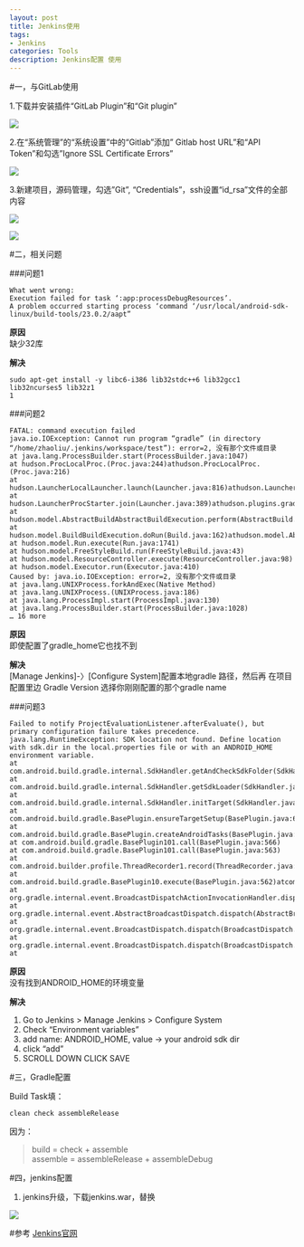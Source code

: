 ```yaml
---
layout: post
title: Jenkins使用
tags:
- Jenkins
categories: Tools
description: Jenkins配置 使用
---
```


#一，与GitLab使用

  1.下载并安装插件“GitLab Plugin”和“Git plugin”    
  
![](http://thumbnail0.baidupcs.com/thumbnail/0651e7c147c41542647a98c866cb8266?fid=354717987-250528-834110623132902&time=1469970000&rt=sh&sign=FDTAER-DCb740ccc5511e5e8fedcff06b081203-SaGE33iNcZ2uLH03l6%2F%2BKgyWCv0%3D&expires=2h&chkv=0&chkbd=0&chkpc=&dp-logid=1949216660&dp-callid=0&size=c850_u580&quality=100)

2.在“系统管理”的“系统设置”中的“Gitlab”添加” Gitlab host URL”和“API Token”和勾选”Ignore SSL Certificate Errors” 

![](http://thumbnail0.baidupcs.com/thumbnail/112c6fe9c18a7d0b174dd27a1b791860?fid=354717987-250528-1095860993020438&time=1469970000&rt=sh&sign=FDTAER-DCb740ccc5511e5e8fedcff06b081203-G763RsHEN8%2BODT009JRr15Ww2PI%3D&expires=2h&chkv=0&chkbd=0&chkpc=&dp-logid=1949216660&dp-callid=0&size=c850_u580&quality=100)

3.新建项目，源码管理，勾选”Git”, “Credentials”，ssh设置“id_rsa”文件的全部内容 

![](http://thumbnail0.baidupcs.com/thumbnail/70cff7b6a22bcf061c0db7a66a259d36?fid=354717987-250528-317917118347545&time=1469970000&rt=sh&sign=FDTAER-DCb740ccc5511e5e8fedcff06b081203-MBsw4%2Bo%2BhI8Ag2TQFKXyTGlJ4xg%3D&expires=2h&chkv=0&chkbd=0&chkpc=&dp-logid=1949216660&dp-callid=0&size=c850_u580&quality=100)

 
![](http://thumbnail0.baidupcs.com/thumbnail/065a5c63173d30ceba76357dc524b289?fid=354717987-250528-109215184157001&time=1469970000&rt=sh&sign=FDTAER-DCb740ccc5511e5e8fedcff06b081203-U%2BzKGvgqJ5MnCJlfw7Lg3ORVzwg%3D&expires=2h&chkv=0&chkbd=0&chkpc=&dp-logid=1949216660&dp-callid=0&size=c850_u580&quality=100)

#二，相关问题

###问题1

```
What went wrong: 
Execution failed for task ‘:app:processDebugResources’. 
A problem occurred starting process ‘command ‘/usr/local/android-sdk-linux/build-tools/23.0.2/aapt”
```

__原因__  
缺少32库

__解决__

```
sudo apt-get install -y libc6-i386 lib32stdc++6 lib32gcc1 lib32ncurses5 lib32z1  
1
```

###问题2

```
FATAL: command execution failed 
java.io.IOException: Cannot run program “gradle” (in directory “/home/zhaoliu/.jenkins/workspace/test”): error=2, 没有那个文件或目录 
at java.lang.ProcessBuilder.start(ProcessBuilder.java:1047) 
at hudson.ProcLocalProc.(Proc.java:244)athudson.ProcLocalProc.(Proc.java:216) 
at hudson.LauncherLocalLauncher.launch(Launcher.java:816)athudson.LauncherProcStarter.start(Launcher.java:382) 
at hudson.LauncherProcStarter.join(Launcher.java:389)athudson.plugins.gradle.Gradle.performTask(Gradle.java:262)athudson.plugins.gradle.Gradle.perform(Gradle.java:116)athudson.tasks.BuildStepMonitor1.perform(BuildStepMonitor.java:20) 
at hudson.model.AbstractBuildAbstractBuildExecution.perform(AbstractBuild.java:785)athudson.model.BuildBuildExecution.build(Build.java:205) 
at hudson.model.BuildBuildExecution.doRun(Build.java:162)athudson.model.AbstractBuildAbstractBuildExecution.run(AbstractBuild.java:537) 
at hudson.model.Run.execute(Run.java:1741) 
at hudson.model.FreeStyleBuild.run(FreeStyleBuild.java:43) 
at hudson.model.ResourceController.execute(ResourceController.java:98) 
at hudson.model.Executor.run(Executor.java:410) 
Caused by: java.io.IOException: error=2, 没有那个文件或目录 
at java.lang.UNIXProcess.forkAndExec(Native Method) 
at java.lang.UNIXProcess.(UNIXProcess.java:186) 
at java.lang.ProcessImpl.start(ProcessImpl.java:130) 
at java.lang.ProcessBuilder.start(ProcessBuilder.java:1028) 
… 16 more
```

__原因__   
即使配置了gradle_home它也找不到

__解决__   
[Manage Jenkins]-〉[Configure System]配置本地gradle 路径，然后再 在项目配置里边 Gradle Version 选择你刚刚配置的那个gradle name

###问题3

```
Failed to notify ProjectEvaluationListener.afterEvaluate(), but primary configuration failure takes precedence. 
java.lang.RuntimeException: SDK location not found. Define location with sdk.dir in the local.properties file or with an ANDROID_HOME environment variable. 
at com.android.build.gradle.internal.SdkHandler.getAndCheckSdkFolder(SdkHandler.java:140) 
at com.android.build.gradle.internal.SdkHandler.getSdkLoader(SdkHandler.java:150) 
at com.android.build.gradle.internal.SdkHandler.initTarget(SdkHandler.java:118) 
at com.android.build.gradle.BasePlugin.ensureTargetSetup(BasePlugin.java:674) 
at com.android.build.gradle.BasePlugin.createAndroidTasks(BasePlugin.java:611) 
at com.android.build.gradle.BasePlugin101.call(BasePlugin.java:566) 
at com.android.build.gradle.BasePlugin101.call(BasePlugin.java:563) 
at com.android.builder.profile.ThreadRecorder1.record(ThreadRecorder.java:55)atcom.android.builder.profile.ThreadRecorder1.record(ThreadRecorder.java:47) 
at com.android.build.gradle.BasePlugin10.execute(BasePlugin.java:562)atcom.android.build.gradle.BasePlugin10.execute(BasePlugin.java:559) 
at org.gradle.internal.event.BroadcastDispatchActionInvocationHandler.dispatch(BroadcastDispatch.java:93)atorg.gradle.internal.event.BroadcastDispatchActionInvocationHandler.dispatch(BroadcastDispatch.java:82) 
at org.gradle.internal.event.AbstractBroadcastDispatch.dispatch(AbstractBroadcastDispatch.java:44) 
at org.gradle.internal.event.BroadcastDispatch.dispatch(BroadcastDispatch.java:79) 
at org.gradle.internal.event.BroadcastDispatch.dispatch(BroadcastDispatch.java:30) 
at
```

__原因__   
没有找到ANDROID_HOME的环境变量

__解决__   

1. Go to Jenkins > Manage Jenkins > Configure System 
2. Check “Environment variables” 
3. add name: ANDROID_HOME, value -> your android sdk dir 
4. click “add” 
5. SCROLL DOWN CLICK SAVE

#三，Gradle配置

Build Task填：

```
clean check assembleRelease
```

因为：
> build = check + assemble   
assemble = assembleRelease + assembleDebug

#四，jenkins配置

1. jenkins升级，下载jenkins.war，替换

 ![](http://thumbnail0.baidupcs.com/thumbnail/e1b8d0b08a3c7c31b790b6995ec72afa?fid=354717987-250528-862495899996379&time=1469970000&rt=sh&sign=FDTAER-DCb740ccc5511e5e8fedcff06b081203-0luZjPnXDfTTOGReIDrkNbziU5k%3D&expires=2h&chkv=0&chkbd=0&chkpc=&dp-logid=1949216660&dp-callid=0&size=c850_u580&quality=100)
 
 

#参考
[Jenkins官网](https://jenkins.io/index.html)
